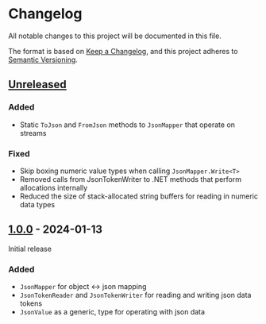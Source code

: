 # Changelog

All notable changes to this project will be documented in this file.

The format is based on [Keep a Changelog](https://keepachangelog.com/en/1.0.0/),
and this project adheres to [Semantic Versioning](https://semver.org/spec/v2.0.0.html).

## [Unreleased]

### Added

- Static `ToJson` and `FromJson` methods to `JsonMapper` that operate on streams

### Fixed

- Skip boxing numeric value types when calling `JsonMapper.Write<T>`
- Removed calls from JsonTokenWriter to .NET methods that perform allocations internally
- Reduced the size of stack-allocated string buffers for reading in numeric data types

## [1.0.0] - 2024-01-13

Initial release

### Added

- `JsonMapper` for object <-> json mapping
- `JsonTokenReader` and `JsonTokenWriter` for reading and writing json data tokens
- `JsonValue` as a generic, type for operating with json data

[unreleased]: https://github.com/grahamboree/Voorhees/compare/v1.0.0...HEAD
[1.0.0]: https://github.com/grahamboree/Voorhees/releases/tag/v1.0.0